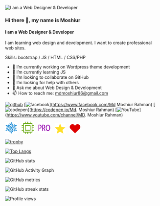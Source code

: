 ![I am a Web Designer & Developer](https://scontent.fdac142-1.fna.fbcdn.net/v/t39.30808-6/272932751_2435942169875958_5899649494361656480_n.jpg?_nc_cat=100&ccb=1-5&_nc_sid=e3f864&_nc_eui2=AeF701fIQrDsFd10AU4n3jtiCia2b_2Id4gKJrZv_Yh3iGR8m02AHrTmnKXOVRcySjALiYCLPDh04VaCtj0VgUgl&_nc_ohc=ODDwfwIQn80AX9TFwIL&_nc_ht=scontent.fdac142-1.fna&oh=00_AT_qsC-LhkTDIsPtxSBoDcVQaZXUTAr9tO7MBdlILG_bOA&oe=61FC4D92)

### Hi there 👋, my name is Moshiur
#### I am a Web Designer & Developer


I am learning web design and development. I want to create professional web sites. 

Skills: bootstrap / JS / HTML / CSS/PHP

- 🔭 I’m currently working on Wordpress theme development 
- 🌱 I’m currently learning JS 
- 👯 I’m looking to collaborate on GitHub 
- 🤔 I’m looking for help with others 
- 💬 Ask me about Web Design & Development 
- 📫 How to reach me: mdmoshiur86@gmail.com 


[<img src='https://cdn.jsdelivr.net/npm/simple-icons@3.0.1/icons/github.svg' alt='github' height='40'>](https://github.com/mdmoshiur86)  [<img src='https://cdn.jsdelivr.net/npm/simple-icons@3.0.1/icons/facebook.svg' alt='facebook' height='40'>](https://www.facebook.com/Md Moshiur Rahman)  [<img src='https://cdn.jsdelivr.net/npm/simple-icons@3.0.1/icons/codepen.svg' alt='codepen' height='40'>](https://codepen.io/Md. Moshiur Rahman)  [<img src='https://cdn.jsdelivr.net/npm/simple-icons@3.0.1/icons/youtube.svg' alt='YouTube' height='40'>](https://www.youtube.com/channel/MD. Moshiur Rahman)  

<a href='https://archiveprogram.github.com/'><img src='https://raw.githubusercontent.com/acervenky/animated-github-badges/master/assets/acbadge.gif' width='40' height='40'></a> <a href='https://docs.github.com/en/developers'><img src='https://raw.githubusercontent.com/acervenky/animated-github-badges/master/assets/devbadge.gif' width='40' height='40'></a> <a href='https://github.com/pricing'><img src='https://raw.githubusercontent.com/acervenky/animated-github-badges/master/assets/pro.gif' width='40' height='40'></a> <a href='https://stars.github.com/'><img src='https://raw.githubusercontent.com/acervenky/animated-github-badges/master/assets/starbadge.gif' width='35' height='35'></a> <a href='https://docs.github.com/en/github/supporting-the-open-source-community-with-github-sponsors'><img src='https://raw.githubusercontent.com/acervenky/animated-github-badges/master/assets/sponsorbadge.gif' width='35' height='35'></a> 

[![trophy](https://github-profile-trophy.vercel.app/?username=mdmoshiur86)](https://github.com/ryo-ma/github-profile-trophy)

[![Top Langs](https://github-readme-stats.vercel.app/api/top-langs/?username=mdmoshiur86)](https://github.com/anuraghazra/github-readme-stats)

![GitHub stats](https://github-readme-stats.vercel.app/api?username=mdmoshiur86&show_icons=true&count_private=true)  

![GitHub Activity Graph](https://activity-graph.herokuapp.com/graph?username=mdmoshiur86)  

![GitHub metrics](https://metrics.lecoq.io/mdmoshiur86)  

![GitHub streak stats](https://github-readme-streak-stats.herokuapp.com/?user=mdmoshiur86)  

![Profile views](https://gpvc.arturio.dev/mdmoshiur86)  
